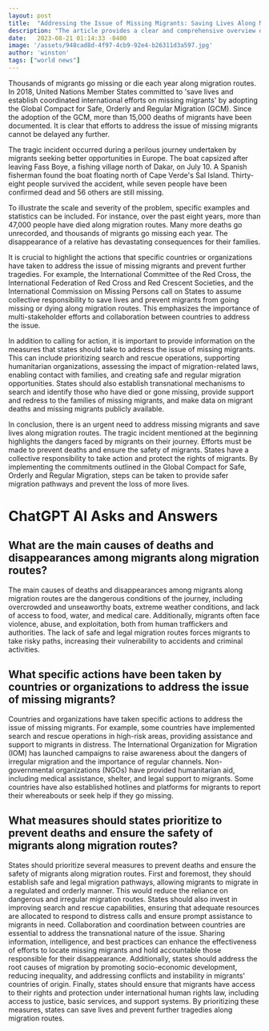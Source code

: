 ```yaml
---
layout: post
title:  "Addressing the Issue of Missing Migrants: Saving Lives Along Migration Routes"
description: "The article provides a clear and comprehensive overview of the issue of missing migrants and the dangers they face along migration routes. It highlights the need for urgent action to save lives and protect the rights of migrants."
date:   2023-08-21 01:14:33 -0400
image: '/assets/948cad8d-4f97-4cb9-92e4-b26311d3a597.jpg'
author: 'winston'
tags: ["world news"]
---
```


Thousands of migrants go missing or die each year along migration routes. In 2018, United Nations Member States committed to 'save lives and establish coordinated international efforts on missing migrants' by adopting the Global Compact for Safe, Orderly and Regular Migration (GCM). Since the adoption of the GCM, more than 15,000 deaths of migrants have been documented. It is clear that efforts to address the issue of missing migrants cannot be delayed any further.

The tragic incident occurred during a perilous journey undertaken by migrants seeking better opportunities in Europe. The boat capsized after leaving Fass Boye, a fishing village north of Dakar, on July 10. A Spanish fisherman found the boat floating north of Cape Verde's Sal Island. Thirty-eight people survived the accident, while seven people have been confirmed dead and 56 others are still missing.

To illustrate the scale and severity of the problem, specific examples and statistics can be included. For instance, over the past eight years, more than 47,000 people have died along migration routes. Many more deaths go unrecorded, and thousands of migrants go missing each year. The disappearance of a relative has devastating consequences for their families.

It is crucial to highlight the actions that specific countries or organizations have taken to address the issue of missing migrants and prevent further tragedies. For example, the International Committee of the Red Cross, the International Federation of Red Cross and Red Crescent Societies, and the International Commission on Missing Persons call on States to assume collective responsibility to save lives and prevent migrants from going missing or dying along migration routes. This emphasizes the importance of multi-stakeholder efforts and collaboration between countries to address the issue.

In addition to calling for action, it is important to provide information on the measures that states should take to address the issue of missing migrants. This can include prioritizing search and rescue operations, supporting humanitarian organizations, assessing the impact of migration-related laws, enabling contact with families, and creating safe and regular migration opportunities. States should also establish transnational mechanisms to search and identify those who have died or gone missing, provide support and redress to the families of missing migrants, and make data on migrant deaths and missing migrants publicly available.

In conclusion, there is an urgent need to address missing migrants and save lives along migration routes. The tragic incident mentioned at the beginning highlights the dangers faced by migrants on their journey. Efforts must be made to prevent deaths and ensure the safety of migrants. States have a collective responsibility to take action and protect the rights of migrants. By implementing the commitments outlined in the Global Compact for Safe, Orderly and Regular Migration, steps can be taken to provide safer migration pathways and prevent the loss of more lives.


# ChatGPT AI Asks and Answers
## What are the main causes of deaths and disappearances among migrants along migration routes?
The main causes of deaths and disappearances among migrants along migration routes are the dangerous conditions of the journey, including overcrowded and unseaworthy boats, extreme weather conditions, and lack of access to food, water, and medical care. Additionally, migrants often face violence, abuse, and exploitation, both from human traffickers and authorities. The lack of safe and legal migration routes forces migrants to take risky paths, increasing their vulnerability to accidents and criminal activities.

## What specific actions have been taken by countries or organizations to address the issue of missing migrants?
Countries and organizations have taken specific actions to address the issue of missing migrants. For example, some countries have implemented search and rescue operations in high-risk areas, providing assistance and support to migrants in distress. The International Organization for Migration (IOM) has launched campaigns to raise awareness about the dangers of irregular migration and the importance of regular channels. Non-governmental organizations (NGOs) have provided humanitarian aid, including medical assistance, shelter, and legal support to migrants. Some countries have also established hotlines and platforms for migrants to report their whereabouts or seek help if they go missing.

## What measures should states prioritize to prevent deaths and ensure the safety of migrants along migration routes?
States should prioritize several measures to prevent deaths and ensure the safety of migrants along migration routes. First and foremost, they should establish safe and legal migration pathways, allowing migrants to migrate in a regulated and orderly manner. This would reduce the reliance on dangerous and irregular migration routes. States should also invest in improving search and rescue capabilities, ensuring that adequate resources are allocated to respond to distress calls and ensure prompt assistance to migrants in need. Collaboration and coordination between countries are essential to address the transnational nature of the issue. Sharing information, intelligence, and best practices can enhance the effectiveness of efforts to locate missing migrants and hold accountable those responsible for their disappearance. Additionally, states should address the root causes of migration by promoting socio-economic development, reducing inequality, and addressing conflicts and instability in migrants' countries of origin. Finally, states should ensure that migrants have access to their rights and protection under international human rights law, including access to justice, basic services, and support systems. By prioritizing these measures, states can save lives and prevent further tragedies along migration routes.

